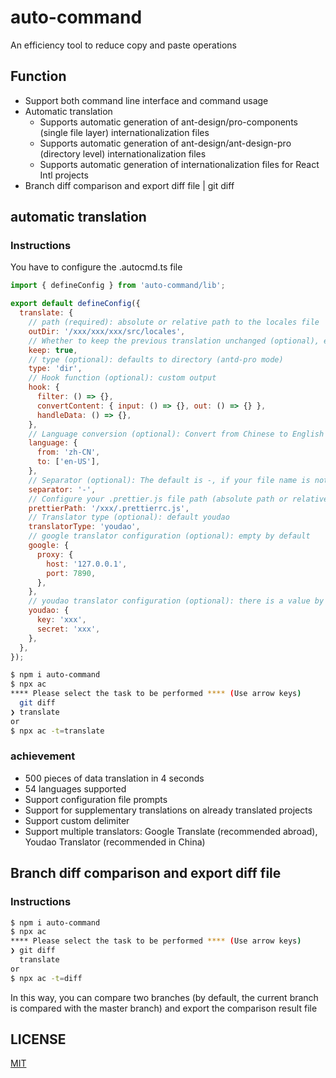 # auto-command

An efficiency tool to reduce copy and paste operations

## Function

- Support both command line interface and command usage
- Automatic translation
  - Supports automatic generation of ant-design/pro-components (single file layer) internationalization files
  - Supports automatic generation of ant-design/ant-design-pro (directory level) internationalization files
  - Supports automatic generation of internationalization files for React Intl projects
- Branch diff comparison and export diff file | git diff

## automatic translation

### Instructions

You have to configure the .autocmd.ts file

```js
import { defineConfig } from 'auto-command/lib';

export default defineConfig({
  translate: {
    // path (required): absolute or relative path to the locales file
    outDir: '/xxx/xxx/xxx/src/locales',
    // Whether to keep the previous translation unchanged (optional), enabled by default
    keep: true,
    // type (optional): defaults to directory (antd-pro mode)
    type: 'dir',
    // Hook function (optional): custom output
    hook: {
      filter: () => {},
      convertContent: { input: () => {}, out: () => {} },
      handleData: () => {},
    },
    // Language conversion (optional): Convert from Chinese to English by default, the output file name is related to this configuration
    language: {
      from: 'zh-CN',
      to: ['en-US'],
    },
    // Separator (optional): The default is -, if your file name is not separated by -, you need to configure
    separator: '-',
    // Configure your .prettier.js file path (absolute path or relative path). After translation, the output file will be formatted with your configuration to avoid useless changes
    prettierPath: '/xxx/.prettierrc.js',
    // Translator type (optional): default youdao
    translatorType: 'youdao',
    // google translator configuration (optional): empty by default
    google: {
      proxy: {
        host: '127.0.0.1',
        port: 7890,
      },
    },
    // youdao translator configuration (optional): there is a value by default, if the translation fails, the balance may be insufficient, please configure
    youdao: {
      key: 'xxx',
      secret: 'xxx',
    },
  },
});
```

```bash
$ npm i auto-command
$ npx ac
**** Please select the task to be performed **** (Use arrow keys)
  git diff
❯ translate
or
$ npx ac -t=translate
```

### achievement

- 500 pieces of data translation in 4 seconds
- 54 languages supported
- Support configuration file prompts
- Support for supplementary translations on already translated projects
- Support custom delimiter
- Support multiple translators: Google Translate (recommended abroad), Youdao Translator (recommended in China)

## Branch diff comparison and export diff file

### Instructions

```bash
$ npm i auto-command
$ npx ac
**** Please select the task to be performed **** (Use arrow keys)
❯ git diff
  translate
or
$ npx ac -t=diff
```

In this way, you can compare two branches (by default, the current branch is compared with the master branch) and export the comparison result file

## LICENSE

[MIT](./LICENSE)
